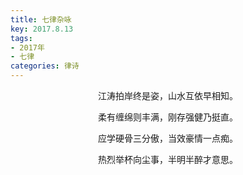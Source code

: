 ```yaml
---
title: 七律杂咏
key: 2017.8.13
tags: 
- 2017年 
- 七律
categories: 律诗
---
```


<p align="center">江涛拍岸终是姿，山水互依早相知。
</p>
<p align="center">柔有缠绵则丰满，刚存强健乃挺直。
</p>
<p align="center">应学硬骨三分傲，当效豪情一点痴。
</p>
<p align="center">热烈举杯向尘事，半明半醉才意思。
</p>
